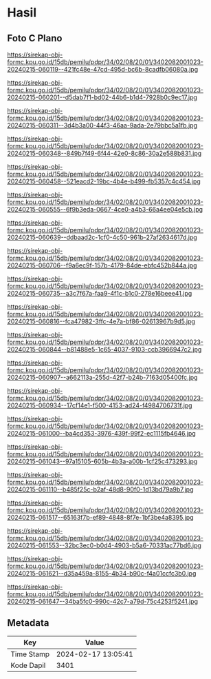 # Hasil

## Foto C Plano

https://sirekap-obj-formc.kpu.go.id/15db/pemilu/pdpr/34/02/08/20/01/3402082001023-20240215-060119--421fc48e-47cd-495d-bc6b-8cadfb06080a.jpg

https://sirekap-obj-formc.kpu.go.id/15db/pemilu/pdpr/34/02/08/20/01/3402082001023-20240215-060201--d5dab7f1-bd02-44b6-b1d4-7928b0c9ec17.jpg

https://sirekap-obj-formc.kpu.go.id/15db/pemilu/pdpr/34/02/08/20/01/3402082001023-20240215-060311--3d4b3a00-44f3-46aa-9ada-2e79bbc5a1fb.jpg

https://sirekap-obj-formc.kpu.go.id/15db/pemilu/pdpr/34/02/08/20/01/3402082001023-20240215-060348--849b7f49-6f44-42e0-8c86-30a2e588b831.jpg

https://sirekap-obj-formc.kpu.go.id/15db/pemilu/pdpr/34/02/08/20/01/3402082001023-20240215-060458--521eacd2-19bc-4b4e-b499-fb5357c4c454.jpg

https://sirekap-obj-formc.kpu.go.id/15db/pemilu/pdpr/34/02/08/20/01/3402082001023-20240215-060555--6f9b3eda-0667-4ce0-a4b3-66a4ee04e5cb.jpg

https://sirekap-obj-formc.kpu.go.id/15db/pemilu/pdpr/34/02/08/20/01/3402082001023-20240215-060639--ddbaad2c-1cf0-4c50-961b-27af2634617d.jpg

https://sirekap-obj-formc.kpu.go.id/15db/pemilu/pdpr/34/02/08/20/01/3402082001023-20240215-060706--f9a6ec9f-157b-4179-84de-ebfc452b844a.jpg

https://sirekap-obj-formc.kpu.go.id/15db/pemilu/pdpr/34/02/08/20/01/3402082001023-20240215-060735--a3c7f67a-faa9-4f1c-b1c0-278e16beee41.jpg

https://sirekap-obj-formc.kpu.go.id/15db/pemilu/pdpr/34/02/08/20/01/3402082001023-20240215-060816--fca47982-3ffc-4e7a-bf86-02613967b9d5.jpg

https://sirekap-obj-formc.kpu.go.id/15db/pemilu/pdpr/34/02/08/20/01/3402082001023-20240215-060844--b81488e5-1c65-4037-9103-ccb3966947c2.jpg

https://sirekap-obj-formc.kpu.go.id/15db/pemilu/pdpr/34/02/08/20/01/3402082001023-20240215-060907--a662113a-255d-42f7-b24b-7163d05400fc.jpg

https://sirekap-obj-formc.kpu.go.id/15db/pemilu/pdpr/34/02/08/20/01/3402082001023-20240215-060934--17cf14e1-f500-4153-ad24-f4984706731f.jpg

https://sirekap-obj-formc.kpu.go.id/15db/pemilu/pdpr/34/02/08/20/01/3402082001023-20240215-061000--ba4cd353-3976-439f-99f2-ec1115fb4646.jpg

https://sirekap-obj-formc.kpu.go.id/15db/pemilu/pdpr/34/02/08/20/01/3402082001023-20240215-061043--97a15105-605b-4b3a-a00b-1cf25c473293.jpg

https://sirekap-obj-formc.kpu.go.id/15db/pemilu/pdpr/34/02/08/20/01/3402082001023-20240215-061110--b485f25c-b2af-48d8-90f0-1d13bd79a9b7.jpg

https://sirekap-obj-formc.kpu.go.id/15db/pemilu/pdpr/34/02/08/20/01/3402082001023-20240215-061517--65163f7b-ef89-4848-8f7e-1bf3be4a8395.jpg

https://sirekap-obj-formc.kpu.go.id/15db/pemilu/pdpr/34/02/08/20/01/3402082001023-20240215-061553--32bc3ec0-b0d4-4903-b5a6-70331ac77bd6.jpg

https://sirekap-obj-formc.kpu.go.id/15db/pemilu/pdpr/34/02/08/20/01/3402082001023-20240215-061621--d35a459a-8155-4b34-b90c-f4a01ccfc3b0.jpg

https://sirekap-obj-formc.kpu.go.id/15db/pemilu/pdpr/34/02/08/20/01/3402082001023-20240215-061647--34ba5fc0-990c-42c7-a79d-75c4253f5241.jpg


## Metadata

| Key        | Value               |
| ---------- | ------------------- |
| Time Stamp | 2024-02-17 13:05:41 |
| Kode Dapil | 3401                |



